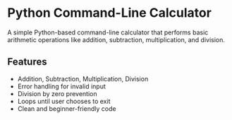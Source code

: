 # Python Command-Line Calculator

A simple Python-based command-line calculator that performs basic arithmetic operations like addition, subtraction, multiplication, and division.

## Features

- Addition, Subtraction, Multiplication, Division
- Error handling for invalid input
- Division by zero prevention
- Loops until user chooses to exit
- Clean and beginner-friendly code
